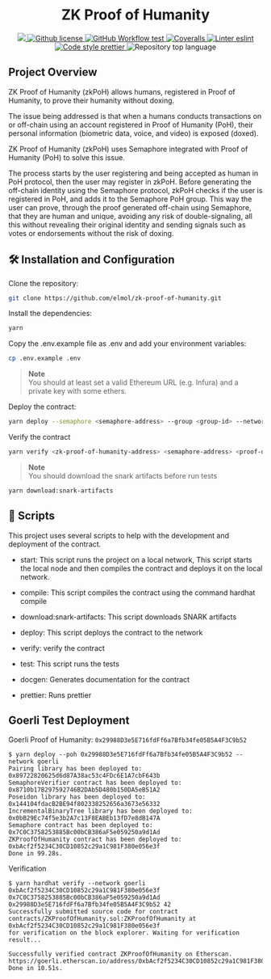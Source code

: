 <p align="center">
    <h1 align="center">
        ZK Proof of Humanity
    </h1>
</p>

<p align="center">
    <a href="https://github.com/elmol/zk-proof-of-humanity" target="_blank">
        <img src="https://img.shields.io/badge/project-ZK%20ProofOfHumanity-blue.svg?style=flat-square">
    </a>
    <a href="/LICENSE">
        <img alt="Github license" src="https://img.shields.io/github/license/elmol/zk-proof-of-humanity.svg?style=flat-square">
    </a>
    <a href="https://github.com/elmol/zk-proof-of-humanity/actions?query=workflow%3Aproduction">
        <img alt="GitHub Workflow test" src="https://img.shields.io/github/actions/workflow/status/elmol/zk-proof-of-humanity/production.yaml?branch=main&label=test&style=flat-square&logo=github">
    </a>
    <a href="https://coveralls.io/github/elmol/zk-proof-of-humanity">
        <img alt="Coveralls" src="https://img.shields.io/coveralls/github/elmol/zk-proof-of-humanity?style=flat-square&logo=coveralls">
    </a>
    <a href="https://eslint.org/">
        <img alt="Linter eslint" src="https://img.shields.io/badge/linter-eslint-8080f2?style=flat-square&logo=eslint">
    </a>
    <a href="https://prettier.io/">
        <img alt="Code style prettier" src="https://img.shields.io/badge/code%20style-prettier-f8bc45?style=flat-square&logo=prettier">
    </a>
    <img alt="Repository top language" src="https://img.shields.io/github/languages/top/elmol/zk-proof-of-humanity?style=flat-square">

</p>

## Project Overview

ZK Proof of Humanity (zkPoH) allows humans, registered in Proof of Humanity, to prove their humanity without doxing.

The issue being addressed is that when a humans conducts transactions on or off-chain using an account registered in Proof of Humanity (PoH), their personal information (biometric data, voice, and video) is exposed (doxed).

ZK Proof of Humanity (zkPoH) uses Semaphore integrated with Proof of Humanity (PoH) to solve this issue.

The process starts by the user registering and being accepted as human in PoH protocol, then the user may register in zkPoH.
Before generating the off-chain identity using the Semaphore protocol, zkPoH checks if the user is registered in PoH, and adds it to the Semaphore PoH group.
This way the user can prove, through the proof generated off-chain using Semaphore, that they are human and unique, avoiding any risk of double-signaling, all this without revealing their original identity and sending signals such as votes or endorsements without the risk of doxing.

## 🛠 Installation and Configuration

Clone the repository:

```bash
git clone https://github.com/elmol/zk-proof-of-humanity.git
```

Install the dependencies:

```bash
yarn
```

Copy the .env.example file as .env and add your environment variables:

```bash
cp .env.example .env
```

> **Note**  
> You should at least set a valid Ethereum URL (e.g. Infura) and a private key with some ethers.

Deploy the contract:

```bash
yarn deploy --semaphore <semaphore-address> --group <group-id> --network goerli
```

Verify the contract

```bash
yarn verify <zk-proof-of-humanity-address> <semaphore-address> <proof-of-humanity-address> <group-id> --network goerli
```

> **Note**  
> You should download the snark artifacts before run tests

```bash
yarn download:snark-artifacts
```

## 📜 Scripts

This project uses several scripts to help with the development and deployment of the contract.

-   start: This script runs the project on a local network, This script starts the local node and then compiles the contract and deploys it on the local network.

-   compile: This script compiles the contract using the command hardhat compile

-   download:snark-artifacts: This script downloads SNARK artifacts

-   deploy: This script deploys the contract to the network

-   verify: verify the contract

-   test: This script runs the tests

-   docgen: Generates documentation for the contract

-   prettier: Runs prettier

## Goerli Test Deployment

Goerli Proof of Humanity: `0x29988D3e5E716fdFf6a7Bfb34fe05B5A4F3C9b52`

```
$ yarn deploy --poh 0x29988D3e5E716fdFf6a7Bfb34fe05B5A4F3C9b52 --network goerli
Pairing library has been deployed to: 0x89722820625d6d87A38ac53c4FDc6E1A7cbF643b
SemaphoreVerifier contract has been deployed to: 0x8710b17B297592746B2DAb5D480b150DA5eB51A2
Poseidon library has been deployed to: 0x144104fdacB2BE94f802338252656a3673e56332
IncrementalBinaryTree library has been deployed to: 0x0bB29Ec74f5e3b2A7c13F8EABEb13fD7e8dB147A
Semaphore contract has been deployed to: 0x7C0C3758253885Bc00bCB386aF5e059250a9d1Ad
ZKProofOfHumanity contract has been deployed to: 0xbAcf2f5234C30CD10852c29a1C981F380e056e3f
Done in 99.28s.
```

Verification

```
$ yarn hardhat verify --network goerli 0xbAcf2f5234C30CD10852c29a1C981F380e056e3f 0x7C0C3758253885Bc00bCB386aF5e059250a9d1Ad 0x29988D3e5E716fdFf6a7Bfb34fe05B5A4F3C9b52 42
Successfully submitted source code for contract
contracts/ZKProofOfHumanity.sol:ZKProofOfHumanity at 0xbAcf2f5234C30CD10852c29a1C981F380e056e3f
for verification on the block explorer. Waiting for verification result...

Successfully verified contract ZKProofOfHumanity on Etherscan.
https://goerli.etherscan.io/address/0xbAcf2f5234C30CD10852c29a1C981F380e056e3f#code
Done in 10.51s.
```
